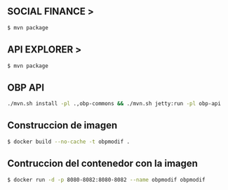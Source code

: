 ## SOCIAL FINANCE >

```sh 
$ mvn package
```


## API EXPLORER > 
```sh 
$ mvn package
```

## OBP API

```sh
./mvn.sh install -pl .,obp-commons && ./mvn.sh jetty:run -pl obp-api
```


## Construccion de imagen
```sh
$ docker build --no-cache -t obpmodif .
```

## Contruccion del contenedor con la imagen
```sh
$ docker run -d -p 8080-8082:8080-8082 --name obpmodif obpmodif
```
